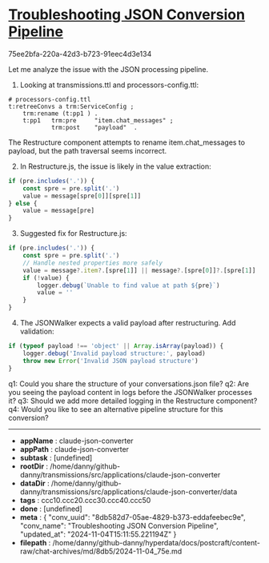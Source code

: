 # [Troubleshooting JSON Conversion Pipeline](https://claude.ai/chat/8db582d7-05ae-4829-b373-eddafeebec9e)

75ee2bfa-220a-42d3-b723-91eec4d3e134

 Let me analyze the issue with the JSON processing pipeline.

1. Looking at transmissions.ttl and processors-config.ttl:
```turtle
# processors-config.ttl
t:retreeConvs a trm:ServiceConfig ;
    trm:rename (t:pp1 ) . 
    t:pp1   trm:pre     "item.chat_messages" ;
            trm:post    "payload"  .
```

The Restructure component attempts to rename item.chat_messages to payload, but the path traversal seems incorrect.

2. In Restructure.js, the issue is likely in the value extraction:
```javascript
if (pre.includes('.')) {
    const spre = pre.split('.')
    value = message[spre[0]][spre[1]] 
} else {
    value = message[pre]
}
```

3. Suggested fix for Restructure.js:
```javascript
if (pre.includes('.')) {
    const spre = pre.split('.')
    // Handle nested properties more safely
    value = message?.item?.[spre[1]] || message?.[spre[0]]?.[spre[1]]
    if (!value) {
        logger.debug(`Unable to find value at path ${pre}`)
        value = ''
    }
}
```

4. The JSONWalker expects a valid payload after restructuring. Add validation:
```javascript
if (typeof payload !== 'object' || Array.isArray(payload)) {
    logger.debug('Invalid payload structure:', payload)
    throw new Error('Invalid JSON payload structure') 
}
```

q1: Could you share the structure of your conversations.json file?
q2: Are you seeing the payload content in logs before the JSONWalker processes it?
q3: Should we add more detailed logging in the Restructure component?
q4: Would you like to see an alternative pipeline structure for this conversion?

---

* **appName** : claude-json-converter
* **appPath** : claude-json-converter
* **subtask** : [undefined]
* **rootDir** : /home/danny/github-danny/transmissions/src/applications/claude-json-converter
* **dataDir** : /home/danny/github-danny/transmissions/src/applications/claude-json-converter/data
* **tags** : ccc10.ccc20.ccc30.ccc40.ccc50
* **done** : [undefined]
* **meta** : {
  "conv_uuid": "8db582d7-05ae-4829-b373-eddafeebec9e",
  "conv_name": "Troubleshooting JSON Conversion Pipeline",
  "updated_at": "2024-11-04T15:11:55.221194Z"
}
* **filepath** : /home/danny/github-danny/hyperdata/docs/postcraft/content-raw/chat-archives/md/8db5/2024-11-04_75e.md